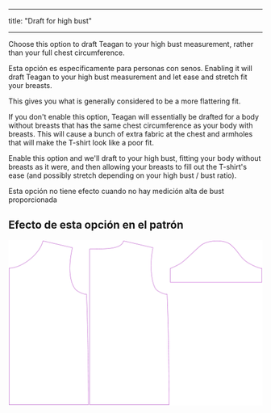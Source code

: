 - - -
title: "Draft for high bust"
- - -

Choose this option to draft Teagan to your high bust measurement, rather than your full chest circumference.

Esta opción es específicamente para personas con senos. Enabling it will draft Teagan to your high bust measurement and let ease and stretch fit your breasts.

This gives you what is generally considered to be a more flattering fit.

If you don't enable this option, Teagan will essentially be drafted for a body without breasts that has the same chest circumference as your body with breasts. This will cause a bunch of extra fabric at the chest and armholes that will make the T-shirt look like a poor fit.

Enable this option and we'll draft to your high bust, fitting your body without breasts as it were, and then allowing your breasts to fill out the T-shirt's ease (and possibly stretch depending on your high bust / bust ratio).

<Note>
Esta opción no tiene efecto cuando no hay medición alta de bust proporcionada
</Note>

## Efecto de esta opción en el patrón

![Esta imagen muestra el efecto de esta opción superponiendo varias variantes que tienen un valor diferente para esta opción](teagan_draftforhighbust_sample.svg "Efecto de esta opción en el patrón")
